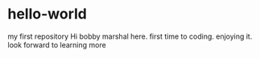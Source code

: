 # hello-world
my first repository 
Hi bobby marshal here. first time to coding. enjoying it. 
look forward to learning more
